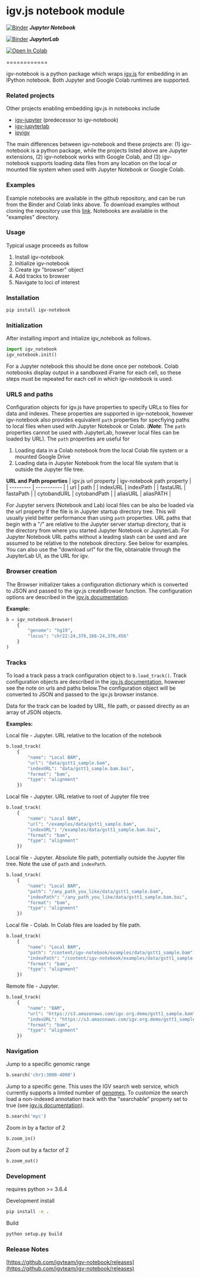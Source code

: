 # igv.js notebook module

[![Binder](https://mybinder.org/badge_logo.svg)](https://mybinder.org/v2/gh/igvteam/igv-notebook/main?filepath=examples)   _**Jupyter Notebook**_

[![Binder](https://mybinder.org/badge_logo.svg)](https://mybinder.org/v2/gh/igvteam/igv-notebook/main?urlpath=lab/tree/examples)  _**JupyterLab**_

[![Open In Colab](https://colab.research.google.com/assets/colab-badge.svg)](https://colab.research.google.com/drive/1ebC3QUJiDGNUON34V2O99cGIdc11D3D5?usp=sharing)

============

igv-notebook is a python package which wraps [igv.js](https://github.com/igvteam/igv.js) for embedding in an IPython notebook.
Both Jupyter and Google Colab runtimes are supported. 

### Related projects

Other projects enabling embedding igv.js in notebooks include

* [igv-jupyter](https://github.com/g2nb/igv-jupyter)  (predecessor to igv-notebook)
* [igv-jupyterlab](https://github.com/epi2me-labs/igv-jupyterlab)
* [ipyigv](https://github.com/QuantStack/ipyigv)

The main differences between igv-notebook and these projects are: (1) igv-notebook is a python package, while the 
projects listed above are Jupyter extensions, (2) igv-notebook works with Google Colab, and (3) igv-notebook
supports loading data files from any location on the local or mounted file system when used with Jupyter Notebook or 
Google Colab.


### Examples

Example notebooks are available in the github repository, and can be run from the Binder and Colab links above. 
To download examples without cloning the repository use this 
[link](https://github.com/igvteam/igv-notebook/archive/master.zip). Notebooks are available in the
"examples" directory.

### Usage

Typical usage proceeds as follow

1. Install igv-notebook
2. Initialize igv-notebook
3. Create igv "browser" object
4. Add tracks to browser 
5. Navigate to loci of interest

### Installation

```bash
pip install igv-notebook
```

### Initialization

After installing import and intialize igv_notebook as follows. 

```python
import igv_notebook
igv_notebook.init()
```
For a Jupyter notebook this should be done once per notebook.   Colab notebooks display output in a sandboxed iFrame 
for each cell, so these steps must be repeated for each cell in which  igv-notebook is used.


### URLS and paths

Configuration objects for igv.js have properties to specify URLs to files for data and indexes.  These properties are 
supported in igv-notebook, however igv-notebook also provides equivalent ```path``` properties for specfiying paths to 
local files when used with Jupyter Notebook or Colab.  (_**Note**_: The ```path``` properties cannot be used with JupyterLab, however local files can
be loaded by URL).  The ```path``` properties are useful for

1. Loading data in a Colab notebook from the local Colab file system or a mounted Google Drive
1. Loading data in Jupyter Notebook from the local file system that is outside the Jupyter file tree. 

**URL and Path properties**
| igv.js url property  | igv-notebook path property |
| --------- | ----------- |
 | url  | path |
 | indexURL | indexPath |
 | fastaURL | fastaPath |
 | cytobandURL | cytobandPath |
 | aliasURL | aliasPATH | 


For Jupyter servers (Notebook and Lab) local files can be also be loaded via the url property if the file is in Jupyter 
startup directory tree.  This will usually yield better performance than using ```path``` properties.  URL paths 
that begin with a "/" are relative to the Jupyter server startup directory, that is the directory from where you 
started Jupyter Notebook or JupyterLab.  For Jupyter Notebook URL paths without a leading slash can be used and are 
assumed to be relative to the notebook  directory.  See below for examples.  You can also use the "download url" for 
the file, obtainable through the JupyterLab UI, as the URL for igv.

### Browser creation

The Browser initializer takes a configuration dictionary which is converted to JSON and passed to the igv.js
createBrowser function. The configuration options are described in the
[igv.js documentation](https://github.com/igvteam/igv.js/wiki/Browser-Configuration-2.0).

**Example:**

```python
b = igv_notebook.Browser(
    {
        "genome": "hg19",
        "locus": "chr22:24,376,166-24,376,456"
    }
)
```



### Tracks

To load a track pass a track configuration object to ```b.load_track()```. Track configuration
objects are described in the [igv.js documentation](https://github.com/igvteam/igv.js/wiki/Tracks-2.0), however
see the note on urls and paths below.The configuration object will be converted to JSON and passed to the igv.js browser instance.

Data for the track can be loaded by URL, file path,  or passed directly as an array of JSON objects.


**Examples:** 

Local file - Jupyter. URL relative to the location of the notebook 

```python
b.load_track(
    {
        "name": "Local BAM",
        "url": "data/gstt1_sample.bam",
        "indexURL": "data/gstt1_sample.bam.bai",
        "format": "bam",
        "type": "alignment"
    })

```

Local file - Jupyter.  URL relative to root of Jupyter file tree

```python
b.load_track(
    {
        "name": "Local BAM",
        "url": "/examples/data/gstt1_sample.bam",
        "indexURL": "/examples/data/gstt1_sample.bam.bai",
        "format": "bam",
        "type": "alignment"
    })

```

Local file - Jupyter.  Absolute file path, potentially outside the Jupyter file tree.  Note the use of ```path``` and ```indexPath```.

```python
b.load_track(
    {
        "name": "Local BAM",
        "path": "/any_path_you_like/data/gstt1_sample.bam",
        "indexPath": "/any_path_you_like/data/gstt1_sample.bam.bai",
        "format": "bam",
        "type": "alignment"
    })

```



Local file - Colab.  In Colab files are loaded by file path.

```python
b.load_track(
    {
        "name": "Local BAM",
        "path": "/content/igv-notebook/examples/data/gstt1_sample.bam",
        "indexPath": "/content/igv-notebook/examples/data/gstt1_sample.bam.bai",
        "format": "bam",
        "type": "alignment"
    })
```

Remote file - Jupyter.   

```python
b.load_track(
    {
        "name": "BAM",
        "url": "https://s3.amazonaws.com/igv.org.demo/gstt1_sample.bam",
        "indexURL": "https://s3.amazonaws.com/igv.org.demo/gstt1_sample.bam.bai",
        "format": "bam",
        "type": "alignment"
    })

```



### Navigation

Jump to a specific genomic range

```python
b.search('chr1:3000-4000')

```

Jump to a specific gene. This uses the IGV search web service, which currently supports a limited number of 
[genomes](https://s3.amazonaws.com/igv.org.genomes/genomes.json).  To customize the search load a non-indexed annotation
track with the "searchable" property set to true (see [igv.js documentation](https://github.com/igvteam/igv.js/wiki/Annotation-Track#configuration-options)).


```python
b.search('myc')

```

Zoom in by a factor of 2

```python
b.zoom_in()
```

Zoom out by a factor of 2

```python
b.zoom_out()
```

### Development 

requires python >= 3.6.4

Development install

```bash
pip install -e .
```

Build 
```bash
python setup.py build  
```

### Release Notes

[https://github.com/igvteam/igv-notebook/releases](https://github.com/igvteam/igv-notebook/releases)

